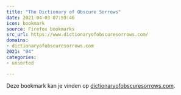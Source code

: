 ```yaml
---
title: "The Dictionary of Obscure Sorrows"
date: 2021-04-03 07:59:46
icon: bookmark
source: Firefox bookmarks
src_url: https://www.dictionaryofobscuresorrows.com/
domains:
- dictionaryofobscuresorrows.com
2021: "04"
categories:
- unsorted

---
```

Deze bookmark kan je vinden op [dictionaryofobscuresorrows.com](https://www.dictionaryofobscuresorrows.com/).
